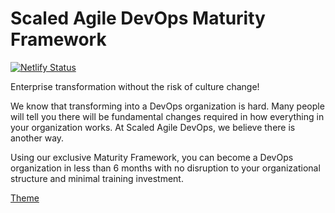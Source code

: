 # Scaled Agile DevOps Maturity Framework

[![Netlify Status](https://api.netlify.com/api/v1/badges/97960f0e-8c89-482b-b1e6-ab5af05e6f7f/deploy-status)](https://app.netlify.com/sites/scaledagiledevops/deploys)

Enterprise transformation without the risk of culture change!

We know that transforming into a DevOps organization is hard. Many people will tell you there will be fundamental 
changes required in how everything in your organization works. At Scaled Agile DevOps, we believe there is another way.

Using our exclusive Maturity Framework, you can become a DevOps organization in less than 6 
months with no disruption to your organizational structure and minimal training investment.

[Theme](https://learn.netlify.app/en/)